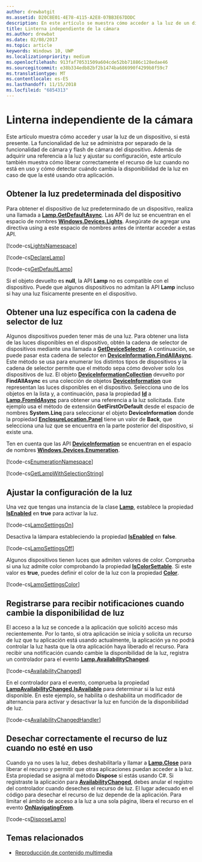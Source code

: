 ```yaml
---
author: drewbatgit
ms.assetid: D20C8E01-4E78-4115-A2E8-07BB3E67DDDC
description: En este artículo se muestra cómo acceder a la luz de un dispositivo y cómo usarla, si la hay. La funcionalidad de luz se administra por separado de la cámara del dispositivo y la funcionalidad de flash de la cámara.
title: Linterna independiente de la cámara
ms.author: drewbat
ms.date: 02/08/2017
ms.topic: article
keywords: Windows 10, UWP
ms.localizationpriority: medium
ms.openlocfilehash: 913faf70531509a604cde52bb71886c128edae46
ms.sourcegitcommit: e38b334edb82bf2b1474ba686990f4299b8f59c7
ms.translationtype: MT
ms.contentlocale: es-ES
ms.lasthandoff: 11/15/2018
ms.locfileid: "6854313"
---
```

# <a name="camera-independent-flashlight"></a>Linterna independiente de la cámara



Este artículo muestra cómo acceder y usar la luz de un dispositivo, si está presente. La funcionalidad de luz se administra por separado de la funcionalidad de cámara y flash de cámara del dispositivo. Además de adquirir una referencia a la luz y ajustar su configuración, este artículo también muestra cómo liberar correctamente el recurso de luz cuando no está en uso y cómo detectar cuándo cambia la disponibilidad de la luz en caso de que la esté usando otra aplicación.

## <a name="get-the-devices-default-lamp"></a>Obtener la luz predeterminada del dispositivo

Para obtener el dispositivo de luz predeterminado de un dispositivo, realiza una llamada a [**Lamp.GetDefaultAsync**](https://msdn.microsoft.com/library/windows/apps/dn894327). Las API de luz se encuentran en el espacio de nombres [**Windows.Devices.Lights**](https://msdn.microsoft.com/library/windows/apps/dn894331). Asegúrate de agregar una directiva using a este espacio de nombres antes de intentar acceder a estas API.

[!code-cs[LightsNamespace](./code/Lamp/cs/MainPage.xaml.cs#SnippetLightsNamespace)]


[!code-cs[DeclareLamp](./code/Lamp/cs/MainPage.xaml.cs#SnippetDeclareLamp)]


[!code-cs[GetDefaultLamp](./code/Lamp/cs/MainPage.xaml.cs#SnippetGetDefaultLamp)]

Si el objeto devuelto es **null**, la API **Lamp** no es compatible con el dispositivo. Puede que algunos dispositivos no admitan la API **Lamp** incluso si hay una luz físicamente presente en el dispositivo.

## <a name="get-a-specific-lamp-using-the-lamp-selector-string"></a>Obtener una luz específica con la cadena de selector de luz

Algunos dispositivos pueden tener más de una luz. Para obtener una lista de las luces disponibles en el dispositivo, obtén la cadena de selector de dispositivos mediante una llamada a [**GetDeviceSelector**](https://msdn.microsoft.com/library/windows/apps/dn894328). A continuación, se puede pasar esta cadena de selector en [**DeviceInformation.FindAllAsync**](https://msdn.microsoft.com/library/windows/apps/br225432). Este método se usa para enumerar los distintos tipos de dispositivos y la cadena de selector permite que el método sepa cómo devolver solo los dispositivos de luz. El objeto [**DeviceInformationCollection**](https://msdn.microsoft.com/library/windows/apps/br225395) devuelto por **FindAllAsync** es una colección de objetos [**DeviceInformation**](https://msdn.microsoft.com/library/windows/apps/br225393) que representan las luces disponibles en el dispositivo. Selecciona uno de los objetos en la lista y, a continuación, pasa la propiedad [**Id**](https://msdn.microsoft.com/library/windows/apps/br225437) a [**Lamp.FromIdAsync**](https://msdn.microsoft.com/library/windows/apps/dn894326) para obtener una referencia a la luz solicitada. Este ejemplo usa el método de extensión **GetFirstOrDefault** desde el espacio de nombres **System.Linq** para seleccionar el objeto **DeviceInformation** donde la propiedad [**EnclosureLocation.Panel**](https://msdn.microsoft.com/library/windows/apps/br229906) tiene un valor de **Back**, que selecciona una luz que se encuentra en la parte posterior del dispositivo, si existe una.

Ten en cuenta que las API [**DeviceInformation**](https://msdn.microsoft.com/library/windows/apps/br225393) se encuentran en el espacio de nombres [**Windows.Devices.Enumeration**](https://msdn.microsoft.com/library/windows/apps/br225459).

[!code-cs[EnumerationNamespace](./code/Lamp/cs/MainPage.xaml.cs#SnippetEnumerationNamespace)]

[!code-cs[GetLampWithSelectionString](./code/Lamp/cs/MainPage.xaml.cs#SnippetGetLampWithSelectionString)]

## <a name="adjust-lamp-settings"></a>Ajustar la configuración de la luz

Una vez que tengas una instancia de la clase [**Lamp**](https://msdn.microsoft.com/library/windows/apps/dn894310), establece la propiedad [**IsEnabled**](https://msdn.microsoft.com/library/windows/apps/dn894330) en **true** para activar la luz.

[!code-cs[LampSettingsOn](./code/Lamp/cs/MainPage.xaml.cs#SnippetLampSettingsOn)]

Desactiva la lámpara estableciendo la propiedad [**IsEnabled**](https://msdn.microsoft.com/library/windows/apps/dn894330) en **false**.

[!code-cs[LampSettingsOff](./code/Lamp/cs/MainPage.xaml.cs#SnippetLampSettingsOff)]

Algunos dispositivos tienen luces que admiten valores de color. Comprueba si una luz admite color comprobando la propiedad [**IsColorSettable**](https://msdn.microsoft.com/library/windows/apps/dn894329). Si este valor es **true**, puedes definir el color de la luz con la propiedad [**Color**](https://msdn.microsoft.com/library/windows/apps/dn894322).

[!code-cs[LampSettingsColor](./code/Lamp/cs/MainPage.xaml.cs#SnippetLampSettingsColor)]

## <a name="register-to-be-notified-if-the-lamp-availability-changes"></a>Registrarse para recibir notificaciones cuando cambie la disponibilidad de luz

El acceso a la luz se concede a la aplicación que solicitó acceso más recientemente. Por lo tanto, si otra aplicación se inicia y solicita un recurso de luz que tu aplicación está usando actualmente, la aplicación ya no podrá controlar la luz hasta que la otra aplicación haya liberado el recurso. Para recibir una notificación cuando cambie la disponibilidad de la luz, registra un controlador para el evento [**Lamp.AvailabilityChanged**](https://msdn.microsoft.com/library/windows/apps/dn894317).

[!code-cs[AvailabilityChanged](./code/Lamp/cs/MainPage.xaml.cs#SnippetAvailabilityChanged)]

En el controlador para el evento, comprueba la propiedad [**LampAvailabilityChanged.IsAvailable**](https://msdn.microsoft.com/library/windows/apps/dn894315) para determinar si la luz está disponible. En este ejemplo, se habilita o deshabilita un modificador de alternancia para activar y desactivar la luz en función de la disponibilidad de luz.

[!code-cs[AvailabilityChangedHandler](./code/Lamp/cs/MainPage.xaml.cs#SnippetAvailabilityChangedHandler)]

## <a name="properly-dispose-of-the-lamp-resource-when-not-in-use"></a>Desechar correctamente el recurso de luz cuando no esté en uso

Cuando ya no uses la luz, debes deshabilitarla y llamar a [**Lamp.Close**](https://msdn.microsoft.com/library/windows/apps/dn894320) para liberar el recurso y permitir que otras aplicaciones puedan acceder a la luz. Esta propiedad se asigna al método **Dispose** si estás usando C#. Si registraste la aplicación para [**AvailabilityChanged**](https://msdn.microsoft.com/library/windows/apps/dn894317), debes anular el registro del controlador cuando deseches el recurso de luz. El lugar adecuado en el código para desechar el recurso de luz depende de la aplicación. Para limitar el ámbito de acceso a la luz a una sola página, libera el recurso en el evento [**OnNavigatingFrom**](https://msdn.microsoft.com/library/windows/apps/br227509).

[!code-cs[DisposeLamp](./code/Lamp/cs/MainPage.xaml.cs#SnippetDisposeLamp)]

## <a name="related-topics"></a>Temas relacionados
- [Reproducción de contenido multimedia](media-playback.md)

 




